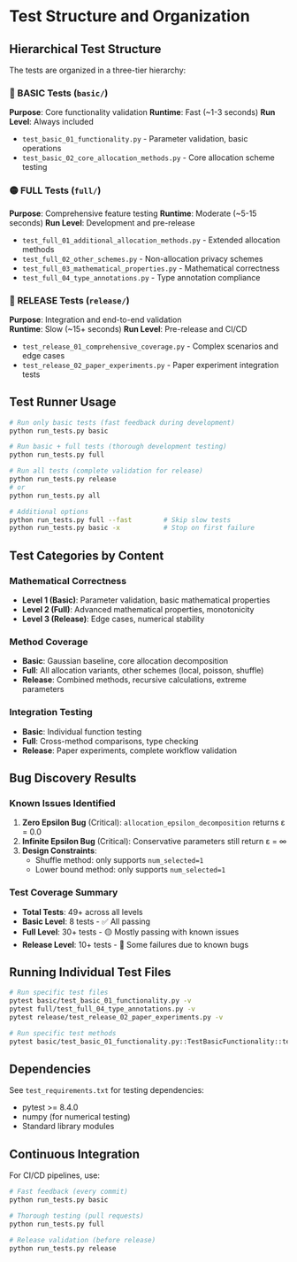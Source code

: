 # Test Structure and Organization

## Hierarchical Test Structure

The tests are organized in a three-tier hierarchy:

### 🔵 BASIC Tests (`basic/`)
**Purpose**: Core functionality validation
**Runtime**: Fast (~1-3 seconds)
**Run Level**: Always included

- `test_basic_01_functionality.py` - Parameter validation, basic operations
- `test_basic_02_core_allocation_methods.py` - Core allocation scheme testing

### 🟡 FULL Tests (`full/`)  
**Purpose**: Comprehensive feature testing
**Runtime**: Moderate (~5-15 seconds)
**Run Level**: Development and pre-release

- `test_full_01_additional_allocation_methods.py` - Extended allocation methods
- `test_full_02_other_schemes.py` - Non-allocation privacy schemes
- `test_full_03_mathematical_properties.py` - Mathematical correctness
- `test_full_04_type_annotations.py` - Type annotation compliance

### 🔴 RELEASE Tests (`release/`)
**Purpose**: Integration and end-to-end validation  
**Runtime**: Slow (~15+ seconds)
**Run Level**: Pre-release and CI/CD

- `test_release_01_comprehensive_coverage.py` - Complex scenarios and edge cases
- `test_release_02_paper_experiments.py` - Paper experiment integration tests

## Test Runner Usage

```bash
# Run only basic tests (fast feedback during development)
python run_tests.py basic

# Run basic + full tests (thorough development testing)
python run_tests.py full

# Run all tests (complete validation for release)
python run_tests.py release
# or
python run_tests.py all

# Additional options
python run_tests.py full --fast        # Skip slow tests
python run_tests.py basic -x           # Stop on first failure
```

## Test Categories by Content

### Mathematical Correctness
- **Level 1 (Basic)**: Parameter validation, basic mathematical properties
- **Level 2 (Full)**: Advanced mathematical properties, monotonicity
- **Level 3 (Release)**: Edge cases, numerical stability

### Method Coverage
- **Basic**: Gaussian baseline, core allocation decomposition
- **Full**: All allocation variants, other schemes (local, poisson, shuffle)
- **Release**: Combined methods, recursive calculations, extreme parameters

### Integration Testing
- **Basic**: Individual function testing
- **Full**: Cross-method comparisons, type checking
- **Release**: Paper experiments, complete workflow validation

## Bug Discovery Results

### Known Issues Identified
1. **Zero Epsilon Bug** (Critical): `allocation_epsilon_decomposition` returns ε = 0.0
2. **Infinite Epsilon Bug** (Critical): Conservative parameters still return ε = ∞
3. **Design Constraints**: 
   - Shuffle method: only supports `num_selected=1`
   - Lower bound method: only supports `num_selected=1`

### Test Coverage Summary
- **Total Tests**: 49+ across all levels
- **Basic Level**: 8 tests - ✅ All passing
- **Full Level**: 30+ tests - 🟡 Mostly passing with known issues
- **Release Level**: 10+ tests - 🔴 Some failures due to known bugs

## Running Individual Test Files

```bash
# Run specific test files
pytest basic/test_basic_01_functionality.py -v
pytest full/test_full_04_type_annotations.py -v
pytest release/test_release_02_paper_experiments.py -v

# Run specific test methods
pytest basic/test_basic_01_functionality.py::TestBasicFunctionality::test_privacy_params_validation -v
```

## Dependencies

See `test_requirements.txt` for testing dependencies:
- pytest >= 8.4.0
- numpy (for numerical testing)
- Standard library modules

## Continuous Integration

For CI/CD pipelines, use:
```bash
# Fast feedback (every commit)
python run_tests.py basic

# Thorough testing (pull requests)  
python run_tests.py full

# Release validation (before release)
python run_tests.py release
``` 